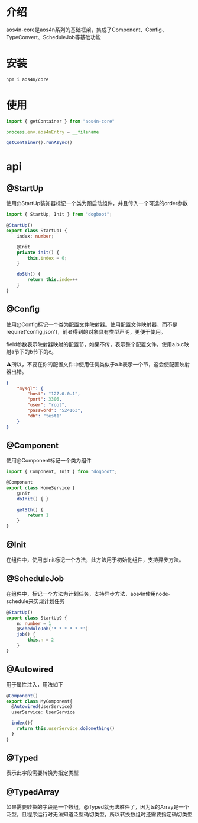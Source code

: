 # 介绍
aos4n-core是aos4n系列的基础框架，集成了Component、Config、TypeConvert、ScheduleJob等基础功能
# 安装
```bash
npm i aos4n/core
```
# 使用
```typescript
import { getContainer } from "aos4n-core"

process.env.aos4nEntry = __filename

getContainer().runAsync()
```
# api
## @StartUp
使用@StartUp装饰器标记一个类为预启动组件，并且传入一个可选的order参数
```typescript
import { StartUp, Init } from "dogboot";

@StartUp()
export class StartUp1 {
    index: number;

    @Init
    private init() {
        this.index = 0;
    }

    doSth() {
        return this.index++
    }
}
```

## @Config
使用@Config标记一个类为配置文件映射器。使用配置文件映射器，而不是require('config.json')，前者得到的对象具有类型声明，更便于使用。

field参数表示映射器映射的配置节，如果不传，表示整个配置文件，使用a.b.c映射a节下的b节下的c。

⚠️所以，不要在你的配置文件中使用任何类似于a.b表示一个节，这会使配置映射器出错。
```json
{
    "mysql": {
        "host": "127.0.0.1",
        "port": 3306,
        "user": "root",
        "password": "524163",
        "db": "test1"
    }
}
```
## @Component
使用@Component标记一个类为组件
```typescript
import { Component, Init } from "dogboot";

@Component
export class HomeService {
    @Init
    doInit() { }

    getSth() {
        return 1
    }
}
```
## @Init
在组件中，使用@Init标记一个方法，此方法用于初始化组件，支持异步方法。
## @ScheduleJob
在组件中，标记一个方法为计划任务，支持异步方法，aos4n使用node-schedule来实现计划任务
```typescript
@StartUp()
export class StartUp9 {
    n: number = 1
    @ScheduleJob('* * * * * *')
    job() {
        this.n = 2
    }
}
```
## @Autowired
用于属性注入，用法如下
```typescript
@Component()
export class MyComponent{
  @Autowired(UserService)
  userService: UserService

  index(){
    return this.userService.doSomething()
  }
}
```
## @Typed
表示此字段需要转换为指定类型
## @TypedArray
如果需要转换的字段是一个数组，@Typed就无法胜任了，因为ts的Array是一个泛型，且程序运行时无法知道泛型确切类型，所以转换数组时还需要指定确切类型